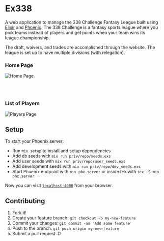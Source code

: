 # Ex338

A web application to manage the 338 Challenge Fantasy League built using [Elixir](https://elixir-lang.org/)
and [Phoenix](http://www.phoenixframework.org/). The 338 Challenge is a
fantasy sports league where you pick teams instead of players and get points
when your team wins its league championship.

The draft, waivers, and trades are accomplished through the website. The league
is set up to have multiple divisions (with relegation).

### Home Page

![Home Page](/README_assets/ex338_home_screen.png?raw=true "Home Page")

<br />
<br />

### List of Players

![Players Page](/README_assets/ex338_fantasy_players_screen.png?raw=true "Players")

## Setup

To start your Phoenix server:

- Run `mix setup` to install and setup dependencies
- Add db seeds with `mix run priv/repo/seeds.exs`
- Add user seeds with `mix run priv/repo/user_seeds.exs`
- Add development seeds with `mix run priv/repo/dev_seeds.exs`
- Start Phoenix endpoint with `mix phx.server` or inside IEx with `iex -S mix phx.server`

Now you can visit [`localhost:4000`](http://localhost:4000) from your browser.

## Contributing

1. Fork it!
2. Create your feature branch: `git checkout -b my-new-feature`
3. Commit your changes: `git commit -am 'Add some feature'`
4. Push to the branch: `git push origin my-new-feature`
5. Submit a pull request :D

